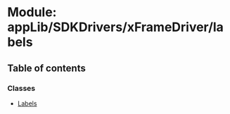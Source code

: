 # Module: appLib/SDKDrivers/xFrameDriver/labels

## Table of contents

### Classes

- [Labels](../classes/appLib_SDKDrivers_xFrameDriver_labels.Labels.md)

